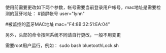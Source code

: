 
使用前需要更改如下两个参数，帐号需要当前登录用户帐号，mac地址是需要检测的蓝牙地址：
#锁屏帐号
user="lynn"

#被监控的蓝牙MAC地址
mac="F4:8B:32:51:EA:04"

另外，头部的命令按照系统不同请自行更改，一般不用变更

需要root用户运行，例如：
sudo bash bluetoothLock.sh
